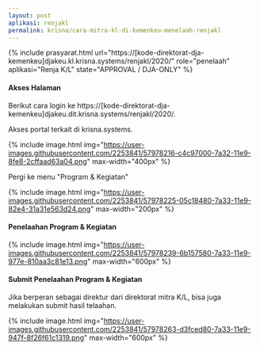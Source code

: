 ```yaml
---
layout: post
aplikasi: renjakl
permalink: krisna/cara-mitra-kl-di-kemenkeu-menelaah-renjakl
---
```


{% include prasyarat.html 
    url="https://[kode-direktorat-dja-kemenkeu]djakeu.kl.krisna.systems/renjakl/2020/"
    role="penelaah"
    aplikasi="Renja K/L"
    state="APPROVAL / DJA-ONLY"
%}

#### Akses Halaman 

Berikut cara login ke https://[kode-direktorat-dja-kemenkeu]djakeu.dit.krisna.systems/renjakl/2020/.

Akses portal terkait di krisna.systems.

{% include image.html
    img="https://user-images.githubusercontent.com/2253841/57978216-c4c97000-7a32-11e9-8fe8-2cffaad63a04.png"
    max-width="400px"
%}

Pergi ke menu "Program & Kegiatan"

{% include image.html
    img="https://user-images.githubusercontent.com/2253841/57978225-05c18480-7a33-11e9-82e4-31a31e563d24.png"
    max-width="200px"
%}

#### Penelaahan Program & Kegiatan

{% include image.html
    img="https://user-images.githubusercontent.com/2253841/57978239-6b157580-7a33-11e9-977e-810aa3c81e13.png"
    max-width="600px"
%}

#### Submit Penelaahan Program & Kegiatan

Jika berperan sebagai direktur dari direktorat mitra K/L, bisa juga melakukan submit hasil telaahan.

{% include image.html
    img="https://user-images.githubusercontent.com/2253841/57978263-d3fced80-7a33-11e9-947f-8f26f61c1319.png"
    max-width="600px"
%}
